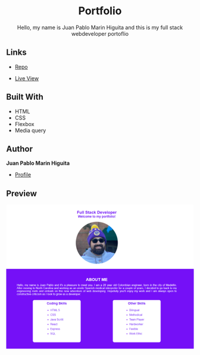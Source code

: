 <h1 align="center"> Portfolio </h1>

<p align="center"> Hello, my name is Juan Pablo Marin Higuita and this is my full stack webdeveloper portoflio </p>

## Links

- [Repo](https://github.com/jpmarinh92/portfolio "Portfolio")

- [Live View](https://jpmarinh92.github.io/portfolio "Live View")

## Built With

- HTML
- CSS
- Flexbox
- Media query

## Author

**Juan Pablo Marin Higuita**

- [Profile](https://github.com/jpmarinh92 "Juan Pablo Marin Higuita")

## Preview

![Preview](/assets/images/portfolio.PNG)
